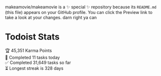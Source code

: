 makeamovie/makeamovie is a ✨ special ✨ repository because its `README.md` (this file) appears on your GitHub profile.
You can click the Preview link to take a look at your changes. darn right ya can

# Todoist Stats

<!-- TODO-IST:START -->
🏆  45,351 Karma Points           
🌸  Completed 11 tasks today           
✅  Completed 31,649 tasks so far           
⏳  Longest streak is 328 days
<!-- TODO-IST:END -->